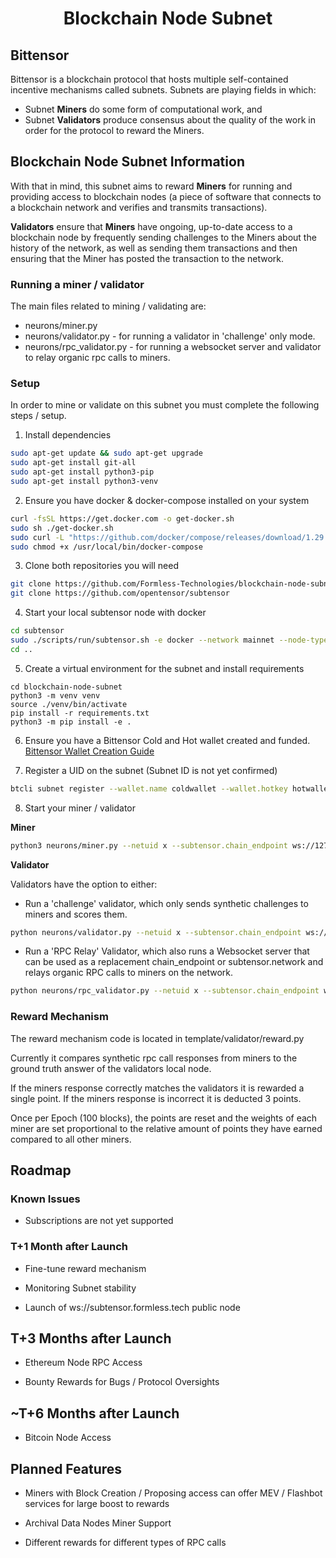 <div align="center">

# **Blockchain Node Subnet**

<div align="left">

## Bittensor

Bittensor is a blockchain protocol that hosts multiple self-contained incentive mechanisms called subnets. Subnets are playing fields in which:

- Subnet **Miners** do some form of computational work, and
- Subnet **Validators** produce consensus about the quality of the work in order for the protocol to reward the Miners.

## Blockchain Node Subnet Information

With that in mind, this subnet aims to reward **Miners** for running and providing access to blockchain nodes (a piece of software that connects to a blockchain network and verifies and transmits transactions).

**Validators** ensure that **Miners** have ongoing, up-to-date access to a blockchain node by frequently sending challenges to the Miners about the history of the network, as well as sending them transactions and then ensuring that the Miner has posted the transaction to the network.


### Running a miner / validator

The main files related to mining / validating are:

- neurons/miner.py
- neurons/validator.py - for running a validator in 'challenge' only mode.
- neurons/rpc_validator.py - for running a websocket server and validator to relay organic rpc calls to miners.

### Setup

In order to mine or validate on this subnet you must complete the following steps / setup.

1. Install dependencies

```bash
sudo apt-get update && sudo apt-get upgrade
sudo apt-get install git-all
sudo apt-get install python3-pip
sudo apt-get install python3-venv
```

2. Ensure you have docker & docker-compose installed on your system

```bash
curl -fsSL https://get.docker.com -o get-docker.sh
sudo sh ./get-docker.sh
sudo curl -L "https://github.com/docker/compose/releases/download/1.29.2/docker-compose-$(uname -s)-$(uname -m)" -o /usr/local/bin/docker-compose
sudo chmod +x /usr/local/bin/docker-compose
```

3. Clone both repositories you will need

```bash
git clone https://github.com/Formless-Technologies/blockchain-node-subnet
git clone https://github.com/opentensor/subtensor
```

4. Start your local subtensor node with docker
```bash
cd subtensor
sudo ./scripts/run/subtensor.sh -e docker --network mainnet --node-type lite
cd ..
```

5. Create a virtual environment for the subnet and install requirements
```
cd blockchain-node-subnet
python3 -m venv venv
source ./venv/bin/activate
pip install -r requirements.txt
python3 -m pip install -e .
```

6. Ensure you have a Bittensor Cold and Hot wallet created and funded. [Bittensor Wallet Creation Guide](https://docs.bittensor.com/getting-started/wallets)

7. Register a UID on the subnet (Subnet ID is not yet confirmed)
```bash
btcli subnet register --wallet.name coldwallet --wallet.hotkey hotwallet --subtensor.network local
```

8. Start your miner / validator

**Miner**
```bash
python3 neurons/miner.py --netuid x --subtensor.chain_endpoint ws://127.0.0.1:9944 --wallet.name coldwallet --wallet.hotkey hotwallet --logging.debug
```

**Validator**

Validators have the option to either:
- Run a 'challenge' validator, which only sends synthetic challenges to miners and scores them. 

```bash
python neurons/validator.py --netuid x --subtensor.chain_endpoint ws://127.0.0.1:9944 --wallet.name coldwallet --wallet.hotkey hotwallet --logging.debug
```

- Run a 'RPC Relay' Validator, which also runs a Websocket server that can be used as a replacement chain_endpoint or subtensor.network and relays organic RPC calls to miners on the network.

```bash
python neurons/rpc_validator.py --netuid x --subtensor.chain_endpoint ws://127.0.0.1:9944 --wallet.name coldwallet --wallet.hotkey hotwallet --logging.debug
```

### Reward Mechanism

The reward mechanism code is located in template/validator/reward.py

Currently it compares synthetic rpc call responses from miners to the ground truth answer of the validators local node. 

If the miners response correctly matches the validators it is rewarded a single point. If the miners response is incorrect it is deducted 3 points. 

Once per Epoch (100 blocks), the points are reset and the weights of each miner are set proportional to the relative amount of points they have earned compared to all other miners.


## Roadmap

### Known Issues

- Subscriptions are not yet supported

### T+1 Month after Launch

- Fine-tune reward mechanism

- Monitoring Subnet stability

- Launch of ws://subtensor.formless.tech public node

## T+3 Months after Launch 

- Ethereum Node RPC Access

- Bounty Rewards for Bugs / Protocol Oversights

## ~T+6 Months after Launch

- Bitcoin Node Access

## Planned Features

- Miners with Block Creation / Proposing access can offer MEV / Flashbot services for large boost to rewards

- Archival Data Nodes Miner Support

- Different rewards for different types of RPC calls